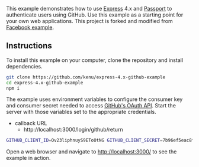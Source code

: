 This example demonstrates how to use [Express](http://expressjs.com/) 4.x and
[Passport](http://passportjs.org/) to authenticate users using GitHub. Use
this example as a starting point for your own web applications.
This project is forked and modified from
[Facebook example](https://github.com/passport/express-4.x-facebook-example).

## Instructions

To install this example on your computer, clone the repository and install
dependencies.

```bash
git clone https://github.com/kenu/express-4.x-github-example
cd express-4.x-github-example
npm i
```

The example uses environment variables to configure the consumer key and
consumer secret needed to access [GitHub's OAuth API](https://github.com/settings/developers). Start the server with those
variables set to the appropriate credentials.
- callback URL
  - http://localhost:3000/login/github/return

```bash
GITHUB_CLIENT_ID=Ov23liphnuyS9EToOtNG GITHUB_CLIENT_SECRET=7b96ef5eac8f607cc9ed7c41cc7f76b01bef50d8 node server.js
```

Open a web browser and navigate to [http://localhost:3000/](http://localhost:3000/)
to see the example in action.

